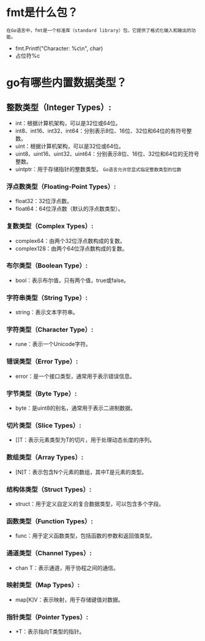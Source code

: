 # fmt是什么包？

`在Go语言中，fmt是一个标准库（standard library）包，它提供了格式化输入和输出的功能。`

- fmt.Printf("Character: %c\n", char)
- 占位符%c

# go有哪些内置数据类型？

## 整数类型（Integer Types）:

- int：根据计算机架构，可以是32位或64位。
- int8、int16、int32、int64：分别表示8位、16位、32位和64位的有符号整数。
- uint：根据计算机架构，可以是32位或64位。
- uint8、uint16、uint32、uint64：分别表示8位、16位、32位和64位的无符号整数。
- uintptr：用于存储指针的整数类型。
`Go语言允许您显式指定整数类型的位数`
### 浮点数类型（Floating-Point Types）:

- float32：32位浮点数。
- float64：64位浮点数（默认的浮点数类型）。
### 复数类型（Complex Types）:

- complex64：由两个32位浮点数构成的复数。
- complex128：由两个64位浮点数构成的复数。
### 布尔类型（Boolean Type）:

- bool：表示布尔值，只有两个值，true或false。
### 字符串类型（String Type）:

- string：表示文本字符串。
### 字符类型（Character Type）:

- rune：表示一个Unicode字符。
### 错误类型（Error Type）:

- error：是一个接口类型，通常用于表示错误信息。
### 字节类型（Byte Type）:

- byte：是uint8的别名，通常用于表示二进制数据。
### 切片类型（Slice Types）:

- []T：表示元素类型为T的切片，用于处理动态长度的序列。
### 数组类型（Array Types）:

- [N]T：表示包含N个元素的数组，其中T是元素的类型。
### 结构体类型（Struct Types）:

- struct：用于定义自定义的复合数据类型，可以包含多个字段。
### 函数类型（Function Types）:

- func：用于定义函数类型，包括函数的参数和返回值类型。
### 通道类型（Channel Types）:

- chan T：表示通道，用于协程之间的通信。
### 映射类型（Map Types）:

- map[K]V：表示映射，用于存储键值对数据。
### 指针类型（Pointer Types）:

- *T：表示指向T类型的指针。
